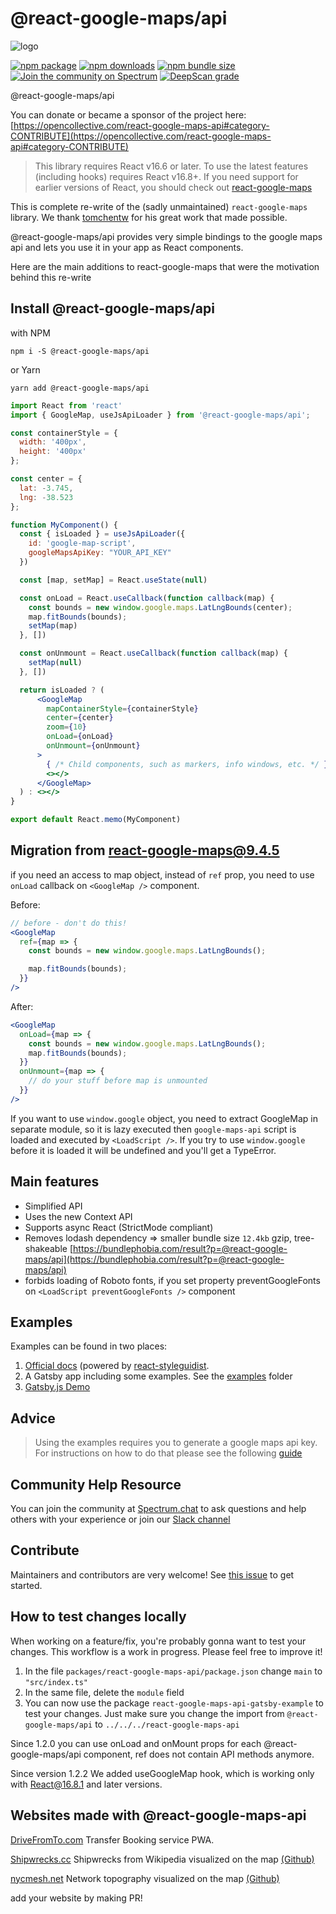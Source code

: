 # @react-google-maps/api

![logo](https://raw.githubusercontent.com/JustFly1984/react-google-maps-api/master/logo.png)

[![npm package](https://img.shields.io/npm/v/@react-google-maps/api)](https://www.npmjs.com/package/@react-google-maps/api)
[![npm downloads](https://img.shields.io/npm/dt/@react-google-maps/api)](https://www.npmjs.com/package/@react-google-maps/api)
[![npm bundle size](https://img.shields.io/bundlephobia/min/@react-google-maps/api)](https://www.npmjs.com/package/@react-google-maps/api)
[![Join the community on Spectrum](https://withspectrum.github.io/badge/badge.svg)](https://spectrum.chat/react-google-maps)
[![DeepScan grade](https://deepscan.io/api/teams/6449/projects/8455/branches/101268/badge/grade.svg)](https://deepscan.io/dashboard#view=project&tid=6449&pid=8455&bid=101268)

@react-google-maps/api

You can donate or became a sponsor of the project here: [https://opencollective.com/react-google-maps-api#category-CONTRIBUTE](https://opencollective.com/react-google-maps-api#category-CONTRIBUTE)

> This library requires React v16.6 or later. To use the latest features (including hooks) requires React v16.8+. If you need support for earlier versions of React, you should check out [react-google-maps](https://github.com/tomchentw/react-google-maps)

This is complete re-write of the (sadly unmaintained) `react-google-maps` library. We thank [tomchentw](https://github.com/tomchentw/) for his great work that made possible.

@react-google-maps/api provides very simple bindings to the google maps api and lets you use it in your app as React components.

Here are the main additions to react-google-maps that were the motivation behind this re-write

## Install @react-google-maps/api

with NPM

```#!/bin/bash
npm i -S @react-google-maps/api
```

or Yarn

```#!/bin/bash
yarn add @react-google-maps/api
```

```jsx
import React from 'react'
import { GoogleMap, useJsApiLoader } from '@react-google-maps/api';

const containerStyle = {
  width: '400px',
  height: '400px'
};

const center = {
  lat: -3.745,
  lng: -38.523
};

function MyComponent() {
  const { isLoaded } = useJsApiLoader({
    id: 'google-map-script',
    googleMapsApiKey: "YOUR_API_KEY"
  })

  const [map, setMap] = React.useState(null)

  const onLoad = React.useCallback(function callback(map) {
    const bounds = new window.google.maps.LatLngBounds(center);
    map.fitBounds(bounds);
    setMap(map)
  }, [])

  const onUnmount = React.useCallback(function callback(map) {
    setMap(null)
  }, [])

  return isLoaded ? (
      <GoogleMap
        mapContainerStyle={containerStyle}
        center={center}
        zoom={10}
        onLoad={onLoad}
        onUnmount={onUnmount}
      >
        { /* Child components, such as markers, info windows, etc. */ }
        <></>
      </GoogleMap>
  ) : <></>
}

export default React.memo(MyComponent)
```

## Migration from react-google-maps@9.4.5

if you need an access to map object, instead of `ref` prop, you need to use `onLoad` callback on `<GoogleMap />` component.

Before:

```jsx
// before - don't do this!
<GoogleMap
  ref={map => {
    const bounds = new window.google.maps.LatLngBounds();

    map.fitBounds(bounds);
  }}
/>
```

After:

```jsx
<GoogleMap
  onLoad={map => {
    const bounds = new window.google.maps.LatLngBounds();
    map.fitBounds(bounds);
  }}
  onUnmount={map => {
    // do your stuff before map is unmounted
  }}
/>
```

If you want to use `window.google` object, you need to extract GoogleMap in separate module, so it is lazy executed then `google-maps-api` script is loaded and executed by `<LoadScript />`. If you try to use `window.google` before it is loaded it will be undefined and you'll get a TypeError.

## Main features

- Simplified API
- Uses the new Context API
- Supports async React (StrictMode compliant)
- Removes lodash dependency =>
  smaller bundle size `12.4kb` gzip, tree-shakeable [https://bundlephobia.com/result?p=@react-google-maps/api](https://bundlephobia.com/result?p=@react-google-maps/api)
- forbids loading of Roboto fonts, if you set property preventGoogleFonts on `<LoadScript preventGoogleFonts />` component

## Examples

Examples can be found in two places:

1. [Official docs](https://react-google-maps-api-docs.netlify.app/) (powered by [react-styleguidist](https://github.com/styleguidist/react-styleguidist).
2. A Gatsby app including some examples. See the [examples](https://github.com/JustFly1984/react-google-maps-api/tree/master/packages/react-google-maps-api-gatsby-example/src/examples) folder
3. [Gatsby.js Demo](https://react-google-maps-api-gatsby-demo.netlify.app/)

## Advice

> Using the examples requires you to generate a google maps api key. For instructions on how to do that please see the following [guide](https://developers.google.com/maps/documentation/embed/get-api-key)

## Community Help Resource

You can join the community at [Spectrum.chat](https://spectrum.chat/react-google-maps) to ask questions and help others with your experience or join our [Slack channel](https://join.slack.com/t/react-google-maps-api/shared_invite/enQtODc5ODU1NTY5MzQ4LTBiNTYzZmY1YmVjYzJhZThkMGU0YzUwZjJkNGJmYjk4YjQyYjZhMDk2YThlZGEzNDc0M2RhNjBmMWE4ZTJiMjQ)

## Contribute

Maintainers and contributors are very welcome! See [this issue](https://github.com/JustFly1984/react-google-maps-api/issues/18) to get started.

## How to test changes locally

When working on a feature/fix, you're probably gonna want to test your changes. This workflow is a work in progress. Please feel free to improve it!

1. In the file `packages/react-google-maps-api/package.json` change `main` to `"src/index.ts"`
2. In the same file, delete the `module` field
3. You can now use the package `react-google-maps-api-gatsby-example` to test your changes. Just make sure you change the import from `@react-google-maps/api` to `../../../react-google-maps-api`

Since 1.2.0 you can use onLoad and onMount props for each @react-google-maps/api component, ref does not contain API methods anymore.

Since version 1.2.2 We added useGoogleMap hook, which is working only with React@16.8.1 and later versions.

## Websites made with @react-google-maps-api

[DriveFromTo.com](https://www.drivefromto.com/en) Transfer Booking service PWA.

[Shipwrecks.cc](https://shipwrecks.cc/) Shipwrecks from Wikipedia visualized on the map [(Github)](https://github.com/lauriharpf/shipwrecks)

[nycmesh.net](https://nycmesh.net) Network topography visualized on the map [(Github)](https://github.com/meshcenter/network-map)

add your website by making PR!

